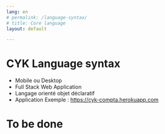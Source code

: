 ```yaml
---
lang: en
# permalink: /language-syntax/
# title: Core language
layout: default

---
```

# CYK Language syntax
- Mobile ou Desktop
- Full Stack Web Application
- Langage orienté objet déclaratif
- Application Exemple : https://cyk-compta.herokuapp.com

# To be done